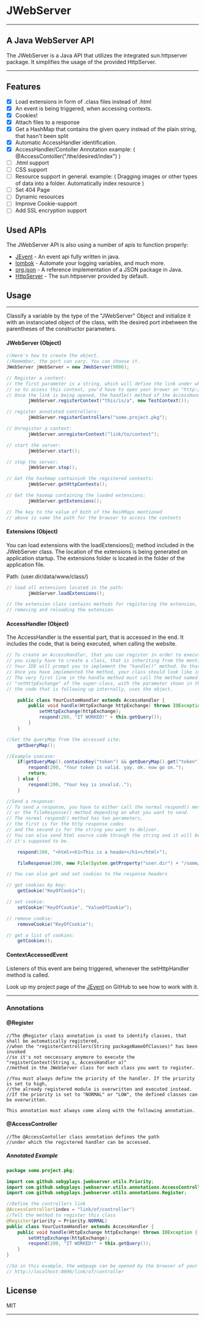 # JWebServer
***
## A Java WebServer API

The JWebServer is a Java API that utilizes the integrated sun.httpserver package.
It simplifies the usage of the provided HttpServer.

***
## Features

- [x] Load extensions in form of .class files instead of .html
- [x] An event is being triggered, when accessing contexts.
- [x] Cookies!
- [x] Attach files to a response
- [x] Get a HashMap that contains the given query instead of the plain string, that hasn't been split
- [x] Automatic AccessHandler identification.
- [x] AccessHandler/Contoller Annotation example: ( @AccessContoller("/the/desired/index") )
- [ ] .html support
- [ ] CSS support
- [ ] Resource support in general. example: ( Dragging images or other types of data into a folder. Automatically index resource )
- [ ] Set 404 Page
- [ ] Dynamic resources
- [ ] Improve Cookie-support
- [ ] Add SSL encryption support

## Used APIs

The JWebServer API is also using a number of apis to function properly:

- [JEvent] - An event api fully written in java.
- [lombok] - Automate your logging variables, and much more.
- [org.json] - A reference implementation of a JSON package in Java.
- [HttpServer] - The sun.httpserver provided by default.

## Usage
***
Classify a variable by the type of the "JWebServer" Object
and initialize it with an instanciated object of the class,
with the desired port inbetween the parentheses of the constructor parameters.

#### JWebServer (Object)
```java
//Here's how to create the object. 
//Remember, the port can vary. You can choose it.
JWebServer jWebServer = new JWebServer(9086);

// Register a context:
// the first parameter is a string, which will define the link under which the context is accessible.
// so to access this context, you'd have to open your brower on "http://localhost:9086/this/is/a"
// Once the link is being opened, the handle() method of the AccessHandler defined in the second parameter is triggered:
        jWebServer.registerContext("this/is/a", new TestContext());

// register annotated controllers:
        jWebServer.registerControllers("some.project.pkg");

// Unregister a context:
        jWebServer.unregisterContext("link/to/context");

// start the server:
        jWebServer.start();

// stop the server:
        jWebServer.stop();

// Get the hashmap containinh the registered contexts:
        jWebServer.getHttpContexts();

// Get the hasmap containing the loaded extensions:
        jWebServer.getExtensions();

// The key to the value of both of the HashMaps mentioned 
// above is same the path for the browser to access the contexts
```

#### Extensions (Object)
You can load extensions with the loadExtensions(); method included in the JWebServer class.
The location of the extensions is being generated on application startup.
The extensions folder is located in the folder of the application file.

Path:
(user.dir/data/www/class/)

```java
// load all extensions located in the path:
        jWebServer.loadExtensions();

// the extension class contains methods for registering the extension, 
// removing and reloading the extension.


```


#### AccessHandler (Object)
The AccessHandler is the essential part, that is accessed in the end.
It includes the code, that is being executed, when calling the website.

```java
// To create an AccessHandler, that you can register in order to execute code,
// you simply have to create a class, that is inheriting from the mentioned class with the "extend" inheritance-keyword.
// Your IDE will prompt you to implement the "handle()" method. Do that.
// Once you have implemented the method, your class should look like in the example.
// The very first line in the handle method must call the method named
// "setHttpExchange" of the super-class, with the parameter shown in the example. otherwhise it won't work, because
// the code that is following up internally, uses the object.

    public class YourCustomHandler extends AccessHandler {
        public void handle(HttpExchange httpExchange) throws IOException {
            setHttpExchange(httpExchange);
            respond(200, "IT WORKED!" + this.getQuery());
        }
    }

//Get the queryMap from the accessed site:
    getQueryMap();

//Example usecase:
    if(getQueryMap().containsKey("token") && getQueryMap().get("token").equals("someAccessToken")){
        respond(200, "Your token is valid. yay. ok. now go on.");
        return;
    } else {
        respond(200, "Your key is invalid..");
    }

//Send a response:
// To send a response, you have to either call the normal respond() method 
// or the fileResponse() method depending on what you want to send.
// The normal respond() method has two parameters, 
// the first is for the http response codes 
// and the second is for the string you want to deliver.
// You can also send html source code through the string and it will be displayed as  
// it's supposed to be.

    respond(200, "<html><h1>This is a header</h1></html>");

    fileResponse(200, new File(System.getProperty("user.dir") + "/some/file.txt"));

// You can also get and set cookies to the response headers

// get cookies by key:
    getCookie("KeyOfCookie");

// set cookie:
    setCookie("KeyOfCookie", "ValueOfCookie");

// remove cookie:
    removeCookie("KeyOfCookie");

// get a list of cookies:
    getCookies();


```


#### ContextAccessedEvent
Listeners of this event are being triggered,
whenever the setHttpHandler method is called.

Look up my project page of the [JEvent] on GitHub to see how to work with it.


***
### Annotations

#### @Register
```
//The @Register class annotation is used to identify classes, that shall be automatically registered,
//when the "registerControllers(String packageNameOfClasses)" has been invoked
//so it's not neccessary anymore to execute the "registerContext(String s, AccessHandler a)" 
//method in the JWebServer class for each class you want to register.

//You must always define the priority of the handler. If the priority is set to high, 
//the already registered module is overwritten and executed instead. 
//If the priority is set to "NORMAL" or "LOW", the defined classes can be overwritten.

This annotation must always come along with the following annotation.

```

#### @AccessController

```
//The @AccessContoller class annotation defines the path 
//under which the registered handler can be accessed.

```

##### Annotated Example

```java
package some.project.pkg;

import com.github.sebyplays.jwebserver.utils.Priority;
import com.github.sebyplays.jwebserver.utils.annotations.AccessController;
import com.github.sebyplays.jwebserver.utils.annotations.Register;

//Define the controllers link
@AccessController(index = "link/of/controller")
//Tell the method to register this class
@Register(priority = Priority.NORMAL)
public class YourCustomHandler extends AccessHandler {
    public void handle(HttpExchange httpExchange) throws IOException {
        setHttpExchange(httpExchange);
        respond(200, "IT WORKED!" + this.getQuery());
    }
}

//So in this example, the webpage can be opened by the browser of your choice with the link 
// http://localhost:8096/link/of/controller
```


## License

MIT

****


[JEvent]: <https://github.com/SebyPlays/JEvent>
[lombok]: <https://projectlombok.org/>
[org.json]: <https://github.com/stleary/JSON-java>
[HttpServer]: <https://docs.oracle.com/javase/8/docs/jre/api/net/httpserver/spec/com/sun/net/httpserver/HttpServer.html>

